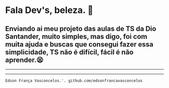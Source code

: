 # Fala Dev's, beleza. :dizzy:





## Enviando ai meu projeto das aulas de TS da Dio Santander, muito simples, mas digo, foi com muita ajuda e buscas que consegui fazer essa simplicidade, TS não é difícil, fácil é não aprender.:tired_face:



------

------

```
Edson França Vasconcelos.'. github.com/edsonfrancavasconcelos 
```

